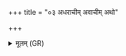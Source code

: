 +++
title = "०३ अधराचीम् अवाचीम् अथो"

+++
<details><summary>मूलम् (GR)</summary>

अधराचीम् अवाचीम्  
अथो अकुशलां दिशम् ।  
विभ्रंशम् अस्यै कृण्मस्  
तेनैनां प्र दहामसि ॥
</details>